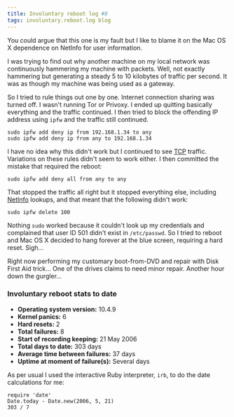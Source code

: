 ```yaml
---
title: Involuntary reboot log #8
tags: involuntary.reboot.log blog
---
```


You could argue that this one is my fault but I like to blame it on the Mac OS X dependence on NetInfo for user information.

I was trying to find out why another machine on my local network was continuously hammering my machine with packets. Well, not exactly hammering but generating a steady 5 to 10 kilobytes of traffic per second. It was as though my machine was being used as a gateway.

So I tried to rule things out one by one. Internet connection sharing was turned off. I wasn't running Tor or Privoxy. I ended up quitting basically everything and the traffic continued. I then tried to block the offending IP address using `ipfw` and the traffic still continued.

    sudo ipfw add deny ip from 192.168.1.34 to any
    sudo ipfw add deny ip from any to 192.168.1.34

I have no idea why this didn't work but I continued to see [TCP](http://typechecked.net/wiki/TCP) traffic. Variations on these rules didn't seem to work either. I then committed the mistake that required the reboot:

    sudo ipfw add deny all from any to any

That stopped the traffic all right but it stopped everything else, including [NetInfo](http://typechecked.net/wiki/NetInfo) lookups, and that meant that the following didn't work:

    sudo ipfw delete 100

Nothing `sudo` worked because it couldn't look up my credentials and complained that user ID 501 didn't exist in `/etc/passwd`. So I tried to reboot and Mac OS X decided to hang forever at the blue screen, requiring a hard reset. Sigh...

Right now performing my customary boot-from-DVD and repair with Disk First Aid trick... One of the drives claims to need minor repair. Another hour down the gurgler...

### Involuntary reboot stats to date

-   **Operating system version:** 10.4.9
-   **Kernel panics:** 6
-   **Hard resets:** 2
-   **Total failures:** 8
-   **Start of recording keeping:** 21 May 2006
-   **Total days to date:** 303 days
-   **Average time between failures:** 37 days
-   **Uptime at moment of failure(s):** Several days

As per usual I used the interactive Ruby interpreter, `irb`, to do the date calculations for me:

    require 'date'
    Date.today - Date.new(2006, 5, 21)
    303 / 7
